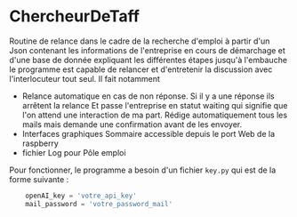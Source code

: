 # ChercheurDeTaff

Routine de relance dans le cadre de la recherche d'emploi à partir d'un Json contenant les informations de l'entreprise en cours de démarchage et d'une base de donnée expliquant les différentes étapes jusqu'à l'embauche le programme est capable de relancer et d'entretenir la discussion avec l'interlocuteur tout seul. Il fait notamment

- Relance automatique en cas de non réponse. Si il y a une réponse ils arrêtent la relance Et passe l'entreprise en statut waiting qui signifie que l'on attend une interaction de ma part. Rédige automatiquement tous les mails mais demande une confirmation avant de les envoyer.
- Interfaces graphiques Sommaire accessible depuis le port Web de la raspberry
- fichier Log pour Pôle emploi

Pour fonctionner, le programme a besoin d'un fichier `key.py` qui est de la forme suivante :

``` python
    openAI_key = 'votre_api_key'
    mail_password = 'votre_password_mail'   
```
